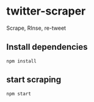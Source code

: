 # twitter-scraper
Scrape, RInse, re-tweet

## Install dependencies
```
npm install
```

## start scraping
```
npm start
```
